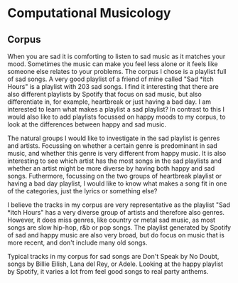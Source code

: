 # Computational Musicology

## Corpus

When you are sad it is comforting to listen to sad music as it matches your mood. Sometimes the music can make you feel less alone or it feels like someone else relates to your problems. The corpus I chose is a playlist full of sad songs. A very good playlist of a friend of mine called "Sad \*itch Hours" is a playlist with 203 sad songs. I find it interesting that there are also different playlists by Spotify that focus on sad music, but also differentiate in, for example, heartbreak or just having a bad day. I am interested to learn what makes a playlist a sad playlist? In contrast to this I would also like to add playlists focussed on happy moods to my corpus, to look at the differences between happy and sad music. 

The natural groups I would like to investigate in the sad playlist is genres and artists. Focussing on whether a certain genre is predominant in sad music, and whether this genre is very different from happy music. It is also interesting to see which artist has the most songs in the sad playlists and whether an artist might be more diverse by having both happy and sad songs. Futhermore, focussing on the two groups of heartbreak playlist or having a bad day playlist, I would like to know what makes a song fit in one of the categories, just the lyrics or something else?

I believe the tracks in my corpus are very representative as the playlist "Sad \*itch Hours" has a very diverse group of artists and therefore also genres. However, it does miss genres, like country or metal sad music, as most songs are slow hip-hop, r&b or pop songs. The playlist generated by Spotify of sad and happy music are also very broad, but do focus on music that is more recent, and don't include many old songs.

Typical tracks in my corpus for sad songs are Don't Speak by No Doubt, songs by Billie Eilish, Lana del Rey, or Adele. Looking at the happy playlist by Spotify, it varies a lot from feel good songs to real party anthems.
